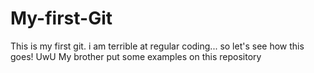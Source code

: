 # My-first-Git
This is my first git. i am terrible at regular coding... so let's see how this goes! UwU
My brother put some examples on this repository
